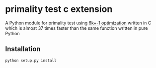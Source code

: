 # primality test c extension
 A Python module for primality test using [6k+-1 optimization](https://en.wikipedia.org/wiki/Primality_test#Simple_methods) written in C which is almost 
 37 times faster than the same function written in pure Python

## Installation
```
python setup.py install
```
